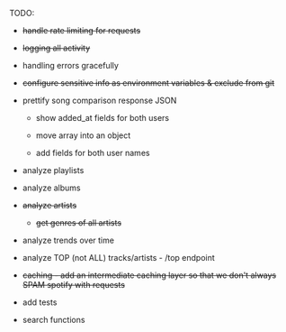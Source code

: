 TODO:

- ~~handle rate limiting for requests~~

- ~~logging all activity~~

- handling errors gracefully

- ~~configure sensitive info as environment variables & exclude from git~~

- prettify song comparison response JSON

	- show added_at fields for both users

	- move array into an object

	- add fields for both user names

- analyze playlists

- analyze albums

- ~~analyze artists~~

    - ~~get genres of all artists~~

- analyze trends over time

- analyze TOP (not ALL) tracks/artists - /top endpoint

- ~~caching - add an intermediate caching layer so that we don't always SPAM spotify with requests~~

- add tests

- search functions
